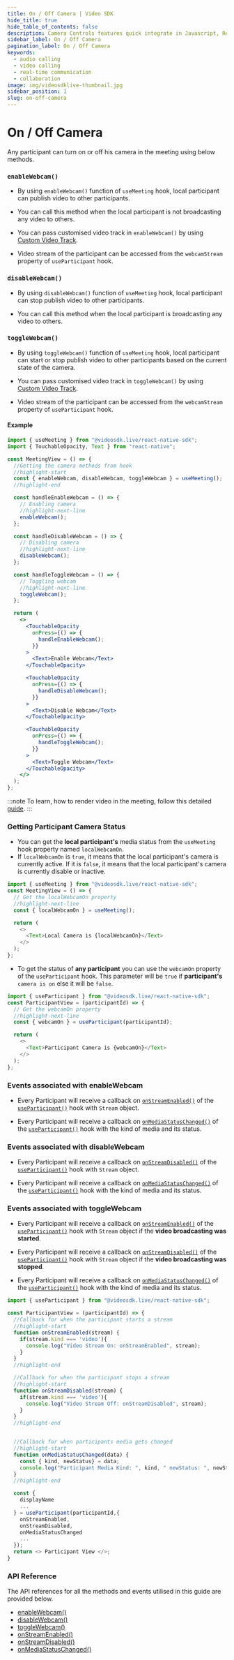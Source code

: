 ```yaml
---
title: On / Off Camera | Video SDK
hide_title: true
hide_table_of_contents: false
description: Camera Controls features quick integrate in Javascript, React JS, Android, IOS, React Native, Flutter with Video SDK to add live video & audio conferencing to your applications.
sidebar_label: On / Off Camera
pagination_label: On / Off Camera
keywords:
  - audio calling
  - video calling
  - real-time communication
  - collaboration
image: img/videosdklive-thumbnail.jpg
sidebar_position: 1
slug: on-off-camera
---
```


# On / Off Camera

Any participant can turn on or off his camera in the meeting using below methods.

### `enableWebcam()`

- By using `enableWebcam()` function of `useMeeting` hook, local participant can publish video to other participants.

- You can call this method when the local participant is not broadcasting any video to others.

- You can pass customised video track in `enableWebcam()` by using [Custom Video Track](/react-native/guide/video-and-audio-calling-api-sdk/render-media/optimize-video-track).

- Video stream of the participant can be accessed from the `webcamStream` property of `useParticipant` hook.

### `disableWebcam()`

- By using `disableWebcam()` function of `useMeeting` hook, local participant can stop publish video to other participants.

- You can call this method when the local participant is broadcasting any video to others.

### `toggleWebcam()`

- By using `toggleWebcam()` function of `useMeeting` hook, local participant can start or stop publish video to other participants based on the current state of the camera.

- You can pass customised video track in `toggleWebcam()` by using [Custom Video Track](/react-native/guide/video-and-audio-calling-api-sdk/render-media/optimize-video-track).

- Video stream of the participant can be accessed from the `webcamStream` property of `useParticipant` hook.

#### Example

```jsx
import { useMeeting } from "@videosdk.live/react-native-sdk";
import { TouchableOpacity, Text } from "react-native";

const MeetingView = () => {
  //Getting the camera methods from hook
  //highlight-start
  const { enableWebcam, disableWebcam, toggleWebcam } = useMeeting();
  //highlight-end

  const handleEnableWebcam = () => {
    // Enabling camera
    //highlight-next-line
    enableWebcam();
  };

  const handleDisableWebcam = () => {
    // Disabling camera
    //highlight-next-line
    disableWebcam();
  };

  const handleToggleWebcam = () => {
    // Toggling webcam
    //highlight-next-line
    toggleWebcam();
  };

  return (
    <>
      <TouchableOpacity
        onPress={() => {
          handleEnableWebcam();
        }}
      >
        <Text>Enable Webcam</Text>
      </TouchableOpacity>

      <TouchableOpacity
        onPress={() => {
          handleDisableWebcam();
        }}
      >
        <Text>Disable Webcam</Text>
      </TouchableOpacity>

      <TouchableOpacity
        onPress={() => {
          handleToggleWebcam();
        }}
      >
        <Text>Toggle Webcam</Text>
      </TouchableOpacity>
    </>
  );
};
```

:::note
To learn, how to render video in the meeting, follow this detailed [guide](/react-native/guide/video-and-audio-calling-api-sdk/render-media/display-video#2-rendering-video).
:::

### Getting Participant Camera Status

- You can get the **local participant's** media status from the `useMeeting` hook property named `localWebcamOn`.
- If `localWebcamOn` is `true`, it means that the local participant's camera is currently active. If it is `false`, it means that the local participant's camera is currently disable or inactive.

```js
import { useMeeting } from "@videosdk.live/react-native-sdk";
const MeetingView = () => {
  // Get the localWebcamOn property
  //highlight-next-line
  const { localWebcamOn } = useMeeting();

  return (
    <>
      <Text>Local Camera is {localWebcamOn}</Text>
    </>
  );
};
```

- To get the status of **any participant** you can use the `webcamOn` property of the `useParticipant` hook. This parameter will be `true` if **participant's** `camera is on` else it will be `false`.

```js
import { useParticipant } from "@videosdk.live/react-native-sdk";
const ParticipantView = (participantId) => {
  // Get the webcamOn property
  //highlight-next-line
  const { webcamOn } = useParticipant(participantId);

  return (
    <>
      <Text>Participant Camera is {webcamOn}</Text>
    </>
  );
};
```

### Events associated with enableWebcam

- Every Participant will receive a callback on [`onStreamEnabled()`](/react-native/api/sdk-reference/use-participant/events#onstreamenabled) of the [`useParticipant()`](/react-native/api/sdk-reference/use-participant/introduction) hook with `Stream` object.

- Every Participant will receive a callback on [`onMediaStatusChanged()`](/react-native/api/sdk-reference/use-participant/events#onmediastatuschanged) of the [`useParticipant()`](/react-native/api/sdk-reference/use-participant/introduction) hook with the kind of media and its status.

### Events associated with disableWebcam

- Every Participant will receive a callback on [`onStreamDisabled()`](/react-native/api/sdk-reference/use-participant/events#onstreamdisabled) of the [`useParticipant()`](/react-native/api/sdk-reference/use-participant/introduction) hook with `Stream` object.

- Every Participant will receive a callback on [`onMediaStatusChanged()`](/react-native/api/sdk-reference/use-participant/events#onmediastatuschanged) of the [`useParticipant()`](/react-native/api/sdk-reference/use-participant/introduction) hook with the kind of media and its status.

### Events associated with toggleWebcam

- Every Participant will receive a callback on [`onStreamEnabled()`](/react-native/api/sdk-reference/use-participant/events#onstreamdisabled) of the [`useParticipant()`](/react-native/api/sdk-reference/use-participant/introduction) hook with `Stream` object if the **video broadcasting was started**.

- Every Participant will receive a callback on [`onStreamDisabled()`](/react-native/api/sdk-reference/use-participant/events#onstreamdisabled) of the [`useParticipant()`](/react-native/api/sdk-reference/use-participant/introduction) hook with `Stream` object if the **video broadcasting was stopped**.

- Every Participant will receive a callback on [`onMediaStatusChanged()`](/react-native/api/sdk-reference/use-participant/events#onmediastatuschanged) of the [`useParticipant()`](/react-native/api/sdk-reference/use-participant/introduction) hook with the kind of media and its status.

```js
import { useParticipant } from "@videosdk.live/react-native-sdk";

const ParticipantView = (participantId) => {
  //Callback for when the participant starts a stream
  //highlight-start
  function onStreamEnabled(stream) {
    if(stream.kind === 'video'){
      console.log("Video Stream On: onStreamEnabled", stream);
    }
  }
  //highlight-end

  //Callback for when the participant stops a stream
  //highlight-start
  function onStreamDisabled(stream) {
    if(stream.kind === 'video'){
      console.log("Video Stream Off: onStreamDisabled", stream);
    }
  }
  //highlight-end


  //Callback for when participants media gets changed
  //highlight-start
  function onMediaStatusChanged(data) {
    const { kind, newStatus} = data;
    console.log("Participant Media Kind: ", kind, " newStatus: ", newStatus);
  }
  //highlight-end

  const {
    displayName
    ...
  } = useParticipant(participantId,{
    onStreamEnabled,
    onStreamDisabled,
    onMediaStatusChanged
    ...
  });
  return <> Participant View </>;
}
```

### API Reference

The API references for all the methods and events utilised in this guide are provided below.

- [enableWebcam()](/react-native/api/sdk-reference/use-meeting/methods#enablewebcam)
- [disableWebcam()](/react-native/api/sdk-reference/use-meeting/methods#disablewebcam)
- [toggleWebcam()](/react-native/api/sdk-reference/use-meeting/methods#togglewebcam)
- [onStreamEnabled()](/react-native/api/sdk-reference/use-participant/events#onstreamenabled)
- [onStreamDisabled()](/react-native/api/sdk-reference/use-participant/events#onstreamdisabled)
- [onMediaStatusChanged()](/react-native/api/sdk-reference/use-participant/events#onmediastatuschanged)
